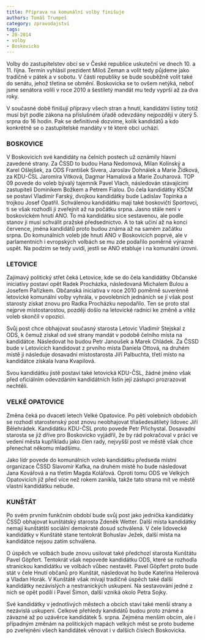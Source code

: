 ```yaml
---
title: Příprava na komunální volby finišuje
authors: Tomáš Trumpeš
category: zpravodajství
tags: 
- 28-2014
- volby
- Boskovicko 
---
```

Volby do zastupitelstev obcí se v České republice uskuteční ve dnech 10. a 11. října. Termín vyhlásil prezident Miloš Zeman a volit tedy půjdeme jako tradičně v pátek a v sobotu. V části republiky se bude souběžně volit také do senátu, jehož třetina se obmění. Boskovicka se to ovšem netýká, neboť jsme senátora volili v roce 2010 a šestiletý mandát mu tedy vyprší až za dva roky.

V současné době finišují přípravy všech stran a hnutí, kandidátní listiny totiž musí být podle zákona na příslušném úřadě odevzdány nejpozději v úterý 5. srpna do 16 hodin. Pak se definitivně dozvíme, kolik kandidátů a kdo konkrétně se o zastupitelské mandáty v té které obci uchází.

### BOSKOVICE

V Boskovicích své kandidáty na čelních postech už oznámily hlavní zavedené strany. Za ČSSD to budou Hana Nedomová, Milan Kolínský a Karel Ošlejšek, za ODS František Sivera, Jaroslav Dohnálek a Marie Žídková, za KDU-ČSL Jaromíra Vítková, Dagmar Hamalová a Marie Zouharová. TOP 09 povede do voleb bývalý tajemník Pavel Vlach, následován stávajícími zastupiteli Dominikem Božkem a Petrem Fialou.  Do čela kandidátky KSČM se postaví Vladimír Farský, dvojkou kandidátky bude Ladislav Topinka a trojkou Josef Opatřil. Schválenou kandidátku mají také boskovičtí Sportovci, ti se však rozhodli ji zveřejnit až na počátku srpna. Jasno stále není v boskovickém hnutí ANO. To má kandidátku sice sestavenou, ale podle stanov ji musí schválit pražské předsednictvo. A to tak učiní až na konci července, jména kandidátů proto budou známa až na samém začátku srpna. Do komunálních voleb jde hnutí ANO v Boskovicích poprvé, ale v parlamentních i evropských volbách se mu zde podařilo poměrně výrazně uspět. Na podzim se tedy uvidí, jestli se ANO etabluje i na komunální úrovni.

### LETOVICE

Zajímavý politický střet čeká Letovice, kde se do čela kandidátky Občanské iniciativy postaví opět Radek Procházka, následovaná Michalem Bulou a Josefem Pařízkem. Občanská iniciativa v roce 2010 poměrně suverénně letovické komunální volby vyhrála, v povolebních jednáních se jí však post starosty získat znovu pro Radka Procházku nepodařilo. Ten se proto stal nejprve místostarostou, později došlo na letovické radnici ke změně a vítěz voleb skončil v opozici. 

Svůj post chce obhajovat současný starosta Letovic Vladimír Stejskal z ODS, k čemuž získal od své strany mandát v podobě čelního místa na kandidátce. Následovat ho budou Petr Janoušek a Marek Chládek. Za ČSSD bude v Letovicích kandidovat z prvního místa Daniela Ottová, na druhém místě ji následuje dosavadní místostarosta Jiří Palbuchta, třetí místo na kandidátce získala Ivana Kvapilová.

Svou kandidátku jistě postaví také letovická KDU-ČSL, žádné jméno však před oficiálním odevzdáním kandidátních listin její zástupci prozrazovat nechtěli.

### VELKÉ OPATOVICE

Změna čeká po dvaceti letech Velké Opatovice. Po pěti volebních obdobích se rozhodl starostenský post znovu neobhajovat třiašedesátiletý lidovec Jiří Bělehrádek. Kandidátku KDU-ČSL proto povede Petr Přichystal. Dosavadní starosta se již dříve pro Boskovicko vyjádřil, že by rád pokračoval v práci ve vedení města kupříkladu jako člen rady, nejvyšší post ve městě však chce přenechat někomu mladšímu. 

Jako lídr povede do komunálních voleb kandidátku předseda místní organizace ČSSD Slavomír Kafka, na druhém místě ho bude následovat Jana Kovářová a na třetím Magda Kolářová. Oproti tomu ODS ve Velkých Opatovicích již před více než rokem zanikla, takže tato strana mít ve městě vlastní kandidátku nebude.

### KUNŠTÁT

Po svém prvním funkčním období bude svůj post jako jednička kandidátky ČSSD obhajovat kunštátský starosta Zdeněk Wetter. Další místa kandidátky nemají kunštátští sociální demokraté dosud schválená. V čele lidovecké kandidátky v Kunštátě stane tentokrát Bohuslav Ježek, další místa na kandidátce nejsou zatím schválena.

O úspěch ve volbách bude znovu usilovat také předchozí starosta Kunštátu Pavel Göpfert. Tentokrát však nepovede kandidátku ODS, které se rozhodla stranickou kandidátku ve volbách vůbec nestavět. Pavel Göpfert proto bude stát v čele Hnutí občanů pro Kunštát, následovat ho bude Kateřina Heilerová a Vladan Horák. V Kunštátě však mívají tradičně úspěch také další kandidátky nezávislých a nestranických uskupení. Na sestavování jedné z nich se opět podílí i Pavel Šimon, další vzniká okolo Petra Sojky.

Své kandidátky v jednotlivých městech a obcích staví také menší strany a nezávislá uskupení. Celkové přehledy kandidátů budou proto známé a závazné až po uzávěrce kandidátek 5. srpna. Zejména menším obcím, ale i případným změnám na politických mapách velkých měst se proto budeme po zveřejnění všech kandidátek věnovat i v dalších číslech Boskovicka.

